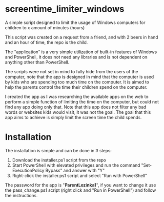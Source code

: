 # screentime_limiter_windows
A simple script designed to limit the usage of Windows computers for children to x amount of minutes (hours)

This script was created on a request from a friend, and with 2 beers in hand and an hour of time, the repo is the child.

The "application" is a very simple utilization of built-in features of Windows and PowerShell, it does not need any libraries and is not dependent on anything other than PowerShell.

The scripts were not set in mind to fully hide from the users of the computer, note that the app is designed in mind that the computer is used by kids who are spending too much time on the computer. It is aimed to help the parents control the time their children spend on the computer.

I created the app as I was researching the available apps on the web to perform a simple function of limiting the time on the computer, but could not find any app doing only that. Note that this app does not filter any bad words or websites kids would visit, it was not the goal. The goal that this app aims to achieve is simply limit the screen time the child spends.

# Installation

The installation is simple and can be done in 3 steps:
1. Download the installer.ps1 script from the repo
2. Start PowerShell with elevated privileges and run the command "Set-ExecutionPolicy Bypass" and answer with "Y"
3. Right-click the installer.ps1 script and select "Run with PowerShell"

The password for the app is "**ParentLozinka1**", if you want to change it use the pass_change.ps1 script (right click and "Run in PowerShell") and follow the instructions.

